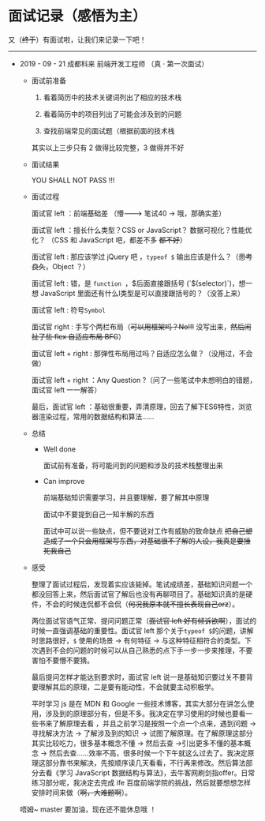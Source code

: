 # 面试记录（感悟为主）



又（~~终于~~）有面试啦，让我们来记录一下吧！



---

* 2019 - 09 - 21 成都科来 前端开发工程师 （真 · 第一次面试）

  * 面试前准备

    1. 看着简历中的技术关键词列出了相应的技术栈

    2. 看着简历中的项目列出了可能会涉及到的问题

    3. 查找前端常见的面试题（根据前面的技术栈
    
    其实以上三步只有 2 做得比较完整，3 做得并不好
    
    
    
  * 面试结果
  	
  	YOU SHALL  NOT PASS !!!
  	
  	
  	
  * 面试过程
  	
  	面试官 left ：前端基础差 （懵---> 笔试40 -> 哦，那确实差）
  	
  	面试官 left ：擅长什么类型？CSS or JavaScript？ 数据可视化？性能优化？ （CSS 和 JavaScript 吧，都差不多 ~~都不好~~）
  	
  	面试官 left :  那应该学过 jQuery 吧 ，`typeof $` 输出应该是什么？（~~思考良久~~，Object ？）
  	
  	面试官 left :  错，是 `function `，$后面直接跟括号 (`$(selector)`)，想一想 JavaScript 里面还有什么l类型是可以直接跟括号的？（没答上来）
  	
  	面试官 left :  符号`Symbol`
  	
  	面试官 right :  手写个两栏布局（~~可以用框架吗？No!!!~~ 没写出来，~~然后闲扯了些 flex  自适应布局 BFC~~）
  	
  	面试官 left + right :  那弹性布局用过吗？自适应怎么做？（没用过，不会做）
  	
  	面试官 left + right ：Any Question ?（问了一些笔试中未想明白的错题，面试官 left 一一解答）
  	
  	最后，面试官 left ：基础很重要，弄清原理，回去了解下ES6特性，浏览器渲染过程，常用的数据结构和算法……
  
  
  
  * 总结
  
    * Well done
  
      面试前有准备，将可能问到的问题和涉及的技术栈整理出来
  
    * Can improve
  
      前端基础知识需要学习，并且要理解，要了解其中原理
  
      面试中不要提到自己一知半解的东西
  
      面试中可以说一些缺点，但不要说对工作有威胁的致命缺点 ~~把自己塑造成了一个只会用框架写东西，对基础很不了解的人设，我真是要捶死我自己~~
  
      
  
  * 感受
  
    整理了面试过程后，发现着实应该毙掉。笔试成绩差，基础知识问题一个都没回答上来，然后面试官了解后也没有再聊项目了。基础知识真的是硬件，不会的时候连侃都不会侃（~~何况我原本就不擅长表现自己orz~~）。
  
    两位面试官语气正常、提问问题正常（~~面试官 left 好有倾诉欲啊~~），面试的时候一直强调基础的重要性。面试官 left 那个关于`typeof $`的问题，讲解时思路很好，`$` 使用的场景 -> 有何特征 -> 与这种特征相符合的类型。下次遇到不会的问题的时候可以从自己熟悉的点下手一步一步来推理，不要害怕不要懵不要猜。
  
    最后提问怎样才能达到要求时，面试官 left 说一是基础知识要过关不要背要理解其后的原理，二是要有能动性，不会就要主动积极学。
  
    平时学习 js  是在 MDN 和 Google 一些技术博客，其实大部分在讲怎么使用，涉及到的原理部分有，但是不多。我决定在学习使用的时候也要看一些书来了解原理去看 ，并且之前学习是按照一个点一个点来，遇到问题 -> 寻找解决方法 -> 了解涉及到的知识 -> 试图了解原理。在了解原理这部分其实比较吃力，很多基本概念不懂 -> 然后去查 ->引出更多不懂的基本概念 -> 然后去查……效率不高，很多时候一个下午就这么过去了。我决定原理这部分靠书来解决，先按顺序读几天看看，不行再来修改。然后算法部分去看《学习 JavaScript 数据结构与算法》，去牛客网刷剑指offer。日常练习部分呢，我决定去完成 ife 百度前端学院的挑战，然后就要想想怎样安排时间来做（~~啊，大难题啊~~）。
  
  唔姆~ master 要加油，现在还不能休息哦 ！
  
  
  